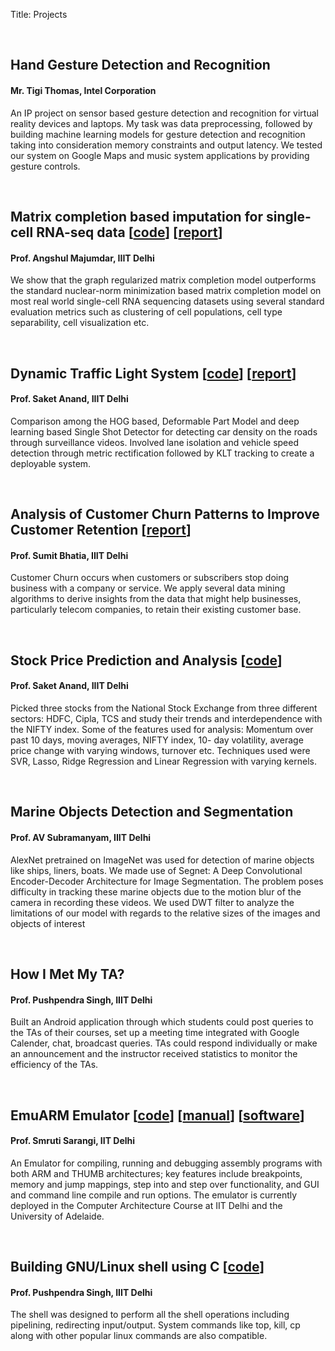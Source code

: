 Title: Projects

<br>
<h2>Hand Gesture Detection and Recognition</h2>
<h4> Mr. Tigi Thomas, Intel Corporation</h4>
<p>An IP project on sensor based gesture detection and recognition for virtual reality devices and laptops. My task was data preprocessing, followed by building machine learning models for gesture detection and recognition taking into consideration memory constraints and output latency. We tested our system on Google Maps and music system applications by providing gesture controls.</p>

<br>
<h2>Matrix completion based imputation for single-cell RNA-seq data [<a href="https://github.com/kushagramahajan/GraphReMgC-scRNAseq">code</a>] [<a href="http://kushagramahajan.me/pdfs/scRNAseqImputationReport.pdf">report</a>]</h2>
<h4> Prof. Angshul Majumdar, IIIT Delhi</h4>
<p>We show that the graph regularized matrix completion model outperforms the standard nuclear-norm minimization based matrix completion model on most real world single-cell RNA sequencing datasets using several standard evaluation metrics such as clustering of cell populations, cell type separability, cell visualization etc.</p>

<br>
<h2>Dynamic Traffic Light System [<a href="https://github.com/kushagramahajan/DynamicTrafficLight">code</a>] [<a href="http://kushagramahajan.me/pdfs/DynamicLightReport.pdf">report</a>]</h2>
<h4> Prof. Saket Anand, IIIT Delhi</h4>
<p>Comparison among the HOG based, Deformable Part Model and deep learning based Single Shot Detector for detecting car density on the roads through surveillance videos. Involved lane isolation and vehicle speed detection through metric rectification followed by KLT tracking to create a deployable system.</p>


<br>
<h2>Analysis of Customer Churn Patterns to Improve Customer Retention [<a href="http://kushagramahajan.me/pdfs/CustomerChurnReport.pdf">report</a>]</h2>
<h4> Prof. Sumit Bhatia, IIIT Delhi</h4>
<p>Customer Churn occurs when customers or subscribers stop doing business with a company or service. We apply several data mining algorithms to derive insights from the data that might help businesses, particularly telecom companies, to retain their existing customer base.</p>

<br>
<h2>Stock Price Prediction and Analysis [<a href="https://github.com/kushagramahajan/Stock-Price-Prediction">code</a>]</h2>
<h4> Prof. Saket Anand, IIIT Delhi</h4>
<p>Picked three stocks from the National Stock Exchange from three different sectors: HDFC,
Cipla, TCS and study their trends and interdependence with the NIFTY index. Some of the
features used for analysis: Momentum over past 10 days, moving averages, NIFTY index, 10-
day volatility, average price change with varying windows, turnover etc. Techniques used
were SVR, Lasso, Ridge Regression and Linear Regression with varying kernels.</p>

<br>
<h2>Marine Objects Detection and Segmentation</h2>
<h4> Prof. AV Subramanyam, IIIT Delhi</h4>
<p>AlexNet pretrained on ImageNet was used for detection of marine objects like ships, liners, boats. We made use of Segnet: A Deep Convolutional Encoder-Decoder Architecture for Image Segmentation. The problem poses difficulty in tracking these marine objects due to the motion blur of the camera in recording these videos. We used DWT filter to analyze the limitations of our model with regards to the relative sizes of the images and objects of interest</p>



<br>
<h2>How I Met My TA?</h2>
<h4> Prof. Pushpendra Singh, IIIT Delhi</h4> 
<p>Built an Android application through which students could post queries to the TAs of their
courses, set up a meeting time integrated with Google Calender, chat, broadcast queries. TAs
could respond individually or make an announcement and the instructor received statistics to
monitor the efficiency of the TAs.</p>

<br>
<h2>EmuARM Emulator [<a href="http://www.cse.iitd.ac.in/~srsarangi/files/software/emuarm/emuarm-src.zip">code</a>] [<a href="http://www.cse.iitd.ac.in/~srsarangi/files/software/emuarm/emuarm-manual.pdf">manual</a>] [<a href="http://www.cse.iitd.ac.in/~srsarangi/files/software/emuarm/emuArm.jar">software</a>]</h2>
<h4> Prof. Smruti Sarangi, IIT Delhi</h4>
<p>An Emulator for compiling, running and debugging assembly programs with both ARM and THUMB architectures; key features include breakpoints, memory and jump mappings, step into and step over functionality, and GUI and command line compile and run options. The emulator is currently deployed in the Computer Architecture Course at IIT Delhi and the University of Adelaide.</p>


<br>
<h2>Building GNU/Linux shell using C [<a href="https://github.com/kushagramahajan/LinuxShell">code</a>]</h2>
<h4> Prof. Pushpendra Singh, IIIT Delhi</h4> 
<p>The shell was designed to perform all the shell operations including pipelining, redirecting
input/output. System commands like top, kill, cp along with other popular linux
commands are also compatible.</p>
